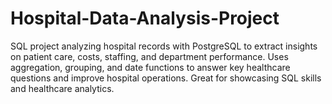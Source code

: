 # Hospital-Data-Analysis-Project
SQL project analyzing hospital records with PostgreSQL to extract insights on patient care, costs, staffing, and department performance. Uses aggregation, grouping, and date functions to answer key healthcare questions and improve hospital operations.  Great for showcasing SQL skills and healthcare analytics.
